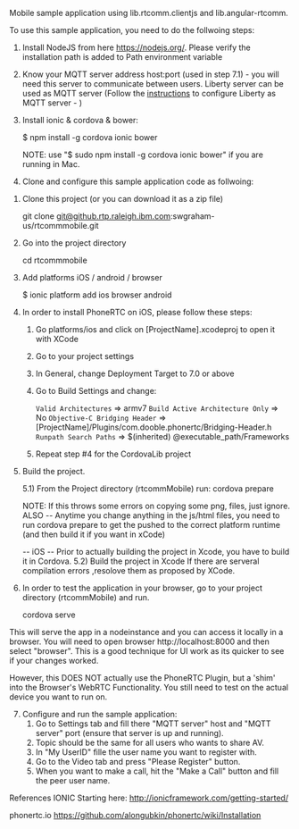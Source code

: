  Mobile sample application using lib.rtcomm.clientjs and lib.angular-rtcomm.

To use this sample application, you need to do the follwoing steps:

1. Install NodeJS from here https://nodejs.org/. Please verify the installation path is added to Path environment variable

2. Know your MQTT server address host:port (used in step 7.1) - you will need this server to communicate between users. Liberty server can be used as MQTT server (Follow the [instructions](http://www-01.ibm.com/support/knowledgecenter/was_beta_liberty/com.ibm.websphere.wlp.nd.multiplatform.doc/ae/twlp_config_rtcomm.html) to configure Liberty as MQTT server - )

3. Install ionic & cordova & bower:

      $  npm install -g cordova ionic bower
      
      
      NOTE: use "$ sudo npm install -g cordova ionic bower" if you are running in Mac.
  
4. Clone and configure this sample application code as follwoing:
 
  1) Clone this project (or you can download it as a zip file)

      git clone git@github.rtp.raleigh.ibm.com:swgraham-us/rtcommmobile.git

  2) Go into the project directory

      cd rtcommmobile 

  3) Add platforms iOS / android / browser

      $  ionic platform add ios browser android

  4) In order to install PhoneRTC on iOS, please follow these steps:

      1. Go platforms/ios and click on [ProjectName].xcodeproj to open it with XCode 
      2. Go to your project settings 
      3. In General, change Deployment Target to 7.0 or above 
      4. Go to Build Settings and change:

          `Valid Architectures` => armv7
          `Build Active Architecture Only` => No
          `Objective-C Bridging Header` =>
              [ProjectName]/Plugins/com.dooble.phonertc/Bridging-Header.h
          `Runpath Search Paths` =>
              $(inherited) @executable_path/Frameworks
      5. Repeat step #4 for the CordovaLib project

  5) Build the project.

      5.1) From the Project directory (rtcommMobile) run:
        cordova prepare
  
      NOTE: If this throws some errors on copying some png, files, just ignore.
      ALSO -- Anytime you change anything in the js/html files, you need to run cordova prepare to get the 
      pushed to the correct platform runtime (and then build it if you want in xCode)

      -- iOS -- Prior to actually building the project in Xcode, you have to build it in Cordova.
      5.2) Build the project in Xcode
      If there are serveral compilation errors ,resolove them as proposed by XCode.

  6) In order to test the application in your browser, go to your project directory (rtcommMobile) and run.

      cordova serve
 
   This will serve the app in a nodeinstance and you can access it locally in a browser. You will need to open browser http://localhost:8000 and then select "browser".
   This is a good technique for UI work as its quicker to see if your changes worked.

   However, this DOES NOT actually use the PhoneRTC Plugin, but a 'shim' into the Browser's 
   WebRTC Functionality. You still need to test on the actual device you want to run on.
   
   7) Configure and run the sample application:
      1. Go to Settings tab and fill there "MQTT server" host and "MQTT server" port (ensure that server is up and running).
      2. Topic should be the same for all users who wants to share AV.
      3. In "My UserID" fille the user name you want to register with.
      4. Go to the Video tab and press "Please Register" button.
      5. When you want to make a call, hit the "Make a Call" button and fill the peer user name.
      

References
IONIC
Starting here: http://ionicframework.com/getting-started/

phonertc.io
https://github.com/alongubkin/phonertc/wiki/Installation
